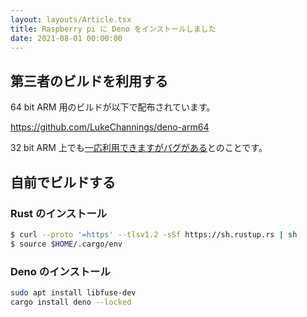 ```yaml
---
layout: layouts/Article.tsx
title: Raspberry pi に Deno をインストールしました
date: 2021-08-01 00:00:00
---
```


## 第三者のビルドを利用する

64 bit ARM 用のビルドが以下で配布されています。

<https://github.com/LukeChannings/deno-arm64>

32 bit ARM 上でも[一応利用できますがバグがある](https://github.com/LukeChannings/deno-arm64#what-about-32-bit-arm)とのことです。

## 自前でビルドする

### Rust のインストール

```bash
$ curl --proto '=https' --tlsv1.2 -sSf https://sh.rustup.rs | sh
$ source $HOME/.cargo/env
```

### Deno のインストール

```bash
sudo apt install libfuse-dev
cargo install deno --locked
```
